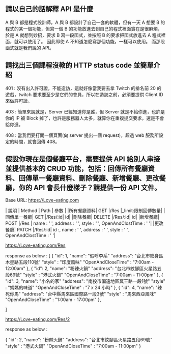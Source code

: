## 請以自己的話解釋 API 是什麼
A 與 B 都是程式設計師，A 與 B 都設計了自己一套的軟體，但有一天 A 想要 B 的程式的某一個功能，但寫一個 B 的功能放進去到自己的程式裡面實在是很麻煩，於是 A 就想到妙招，要求 B 寫一段函式，並按照 B 的要求把函式放進去 A 程式裡面，就可以使用了。 因此即使 A 不知道怎麼寫那個功能，一樣可以使用。
而那段函式就是我們說的 API。

## 請找出三個課程沒教的 HTTP status code 並簡單介紹
401 : 沒有出入許可證，不能造訪，這就好像當我要去拿 Twitch 的排名前 20 的遊戲，twitch 要求要至少是它們的會員，所以在造訪之前，必須要提供 Client ID 來做許可證。

403 : 簡單來說就是，Server 已經知道你是誰，但 Server 就是不給你進，也許是你的 IP 被 Block 掉了，也許是服務器人太多，就算你在重複提交要求，還是不會給你進。

408 : 當我們要打開一個頁面(向 server 提出一個 request)，超過 web 服務所設定的時間，就會回傳 408。



## 假設你現在是個餐廳平台，需要提供 API 給別人串接並提供基本的 CRUD 功能，包括：回傳所有餐廳資料、回傳單一餐廳資料、刪除餐廳、新增餐廳、更改餐廳，你的 API 會長什麼樣子？請提供一份 API 文件。

Base URL: https://Love-eating.com

|   說明    | Method | Path   | 參數 | 
|所有餐廳資料|   GET  |/Res    |_limit:限制回傳數量|
|回傳單一餐廳|   GET  |/Res/:id| id|
|刪除餐廳|     DELETE |/Res/:id| id|
|新增餐廳|      POST  |/Res    | name : ' ', address : ' ', style : ' ', OpenAndClostTime : ' '|
|更改餐廳|     PATCH  |/Res/:id| id :, name : ' ', address : ' ', style : ' ', OpenAndClostTime : ' '|

https://Love-eating.com/Res

response as below :
[
  {
    "id": 1,
    "name": "假呼李系"
    "address": "台北市紋身區木星路五段110號"
    "style" : "印度風味"
    "OpenAndCloseTime" : "7:00am - 12:00am"
  },
  {
    "id": 2,
    "name": "粉辣火鍋"
    "address": "台北市紋腳區火星路五段69號"
    "style" : "港式火鍋"
    "OpenAndCloseTime" : "7:00am - 11:00pm"
  },
  {
    "id": 3,
    "name": "小名的家"
    "address": "南投市偏遠地區冥王路一段1號"
    "style" : "媽媽的味道"
    "OpenAndCloseTime" : "7 x 24 小時"
  },
  {
    "id": 4,
    "name": "辣死你馬"
    "address": "台中縣馬來區國際路一段3號"
    "style" : "馬來西亞風味"
    "OpenAndCloseTime" : "1:00am - 17:00pm"
  },


]

https://Love-eating.com/Res/2

response as below :

 {
    "id": 2,
    "name": "粉辣火鍋"
    "address": "台北市紋腳區火星路五段69號"
    "style" : "港式火鍋"
    "OpenAndCloseTime" : "7:00am - 11:00pm"
  }